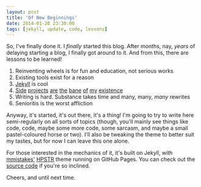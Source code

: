 ```yaml
---
layout: post
title: 'Of New Beginnings'
date: 2014-01-28 23:30:00
tags: [jekyll, update, code, lessons]
---
```


So, I've finally done it. I _finally_ started this blog. After months, nay, _years_ of delaying starting a blog,
I finally got around to it. And from this, there are lessons to be learned!

1. Reinventing wheels is for fun and education, not serious works
2. Existing tools exist for a reason
3. [Jekyll][jekyll] is cool
4. [Side][masterdex] [projects][faye] [are][eqbeats-android] [the][codeweaver] [bane][tyrian-explorer-chrome] [of][mlfw] [my][project-euler] [existence][pony-express]
5. Writing is hard. Substance takes time and many, many, _many_ rewrites
6. Senioritis is the worst affliction

Anyway, it's started, it's out there, it's a thing! I'm going to try to write here semi-regularly on all sorts of topics (though, you'll
mainly see things like code, code, maybe some more code, some sarcasm, and maybe a small pastel-coloured horse or two). I'll also be tweaking the theme to better suit my tastes, but for now I can leave this one alone.

For those interested in the mechanics of it, it's built on Jekyll, with [mmistakes'][mmistake] [HPSTR][hpstr] theme running on GitHub Pages. You can check out the [source code][source] if you're so inclined.

Cheers, and until next time.

[jekyll]: http://jekyllrb.com
[masterdex]: https://github.com/berwyn/masterdex
[faye]: https://github.com/berwyn/faye.java
[eqbeats-android]: https://github.com/berwyn/eqbeats-android
[codeweaver]: https://github.com/berwyn/codeweaver
[tyrian-explorer-chrome]: https://github.com/berwyn/tyrian-explorer-chrome
[mlfw]: https://github.com/berwyn/mylittlefacewhen-chrome
[project-euler]: https://github.com/berwyn/project-euler
[pony-express]: https://github.com/berwyn/PonyExpress
[mmistake]: https://github.com/mmistakes
[hpstr]: https://github.com/mmistake/hpstr-jekyll-theme
[source]: https://github.com/berwyn/berwyn.github.io